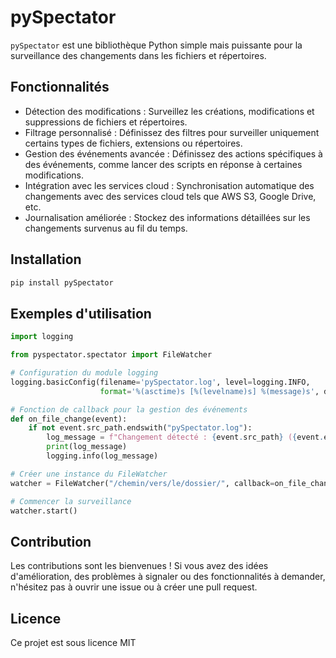 # pySpectator

`pySpectator` est une bibliothèque Python simple mais puissante pour la surveillance des changements dans les fichiers et répertoires.

## Fonctionnalités

- Détection des modifications : Surveillez les créations, modifications et suppressions de fichiers et répertoires.
- Filtrage personnalisé : Définissez des filtres pour surveiller uniquement certains types de fichiers, extensions ou répertoires.
- Gestion des événements avancée : Définissez des actions spécifiques à des événements, comme lancer des scripts en réponse à certaines modifications.
- Intégration avec les services cloud : Synchronisation automatique des changements avec des services cloud tels que AWS S3, Google Drive, etc.
- Journalisation améliorée : Stockez des informations détaillées sur les changements survenus au fil du temps.

## Installation

```bash
pip install pySpectator
```

## Exemples d'utilisation

```py
import logging

from pyspectator.spectator import FileWatcher

# Configuration du module logging
logging.basicConfig(filename='pySpectator.log', level=logging.INFO,
                    format='%(asctime)s [%(levelname)s] %(message)s', datefmt='%Y-%m-%d %H:%M:%S')

# Fonction de callback pour la gestion des événements
def on_file_change(event):
    if not event.src_path.endswith("pySpectator.log"):
        log_message = f"Changement détecté : {event.src_path} ({event.event_type})"
        print(log_message)
        logging.info(log_message)

# Créer une instance du FileWatcher
watcher = FileWatcher("/chemin/vers/le/dossier/", callback=on_file_change)

# Commencer la surveillance
watcher.start()
```

## Contribution
Les contributions sont les bienvenues ! Si vous avez des idées d'amélioration, des problèmes à signaler ou des fonctionnalités à demander, n'hésitez pas à ouvrir une issue ou à créer une pull request.

## Licence
Ce projet est sous licence MIT


